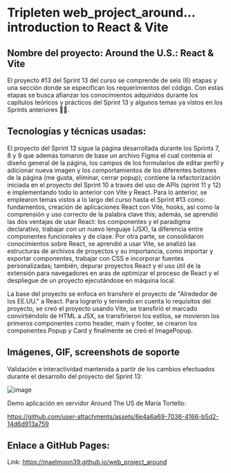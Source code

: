# Tripleten web_project_around... introduction to React & Vite

## Nombre del proyecto: Around the U.S.: React & Vite

El proyecto #13 del Sprint 13 del curso se comprende de seis (6) etapas y una sección donde se especifican los requerimientos del código. Con estas etapas se busca afianzar los conocimientos adquiridos durante los capítulos teóricos y prácticos del Sprint 13 y algunos temas ya vistos en los Sprints anteriores 👩‍💻.

## Tecnologías y técnicas usadas:

El proyecto del Sprint 13 sigue la página desarrollada durante los Sprints 7, 8 y 9 que además tomaron de base un archivo Figma el cual contenía el diseño general de la página, los campos de los formularios de editar perfil y adicionar nueva imagen y los comportamientos de los diferentes botones de la página (me gusta, eliminar, cerrar popup); contiene la refactorización iniciada en el proyecto del Sprint 10 a través del uso de APIs (sprint 11 y 12) e implementando todo lo anterior con Vite y React. Para lo anterior, se emplearon temas vistos a lo largo del curso hasta el Sprint #13 como: fundamentos, creación de aplicaciones React con Vite, hooks, así como la comprensión y uso correcto de la palabra clave this; además, se aprendió las dos ventajas de usar React: los componentes y el paradigma declarativo, trabajar con un nuevo lenguaje (JSX), la diferencia entre componentes funcionales y de clase. Por otra parte, se consolidaron conocimientos sobre React, se aprendió a usar Vite, se analizó las estructuras de archivos de proyectos y su importancia, como importar y exportar componentes, trabajar con CSS e incorporar fuentes personalizadas; también, depurar proyectos React y el uso útil de la extensión para navegadores en aras de optimizar el proceso de React y el despliegue de un proyecto ejecutándose en máquina local.

La base del proyecto se enfoca en transferir el proyecto de "Alrededor de los EE.UU." a React. Para lograrlo y teniendo en cuenta lo requisitos del proyecto, se creó el proyecto usando Vite, se transfirió el marcado convirtiéndolo de HTML a JSX, se transfirieron los estilos, se movieron los primeros componentes como header, main y footer, se crearon los componentes Popup y Card y finalmente se creó el ImagePopup.


## Imágenes, GIF, screenshots de soporte

Validación e interactividad mantenida a partir de los cambios efectuados durante el desarrollo del proyecto del Sprint 13:

![image](https://github.com/user-attachments/assets/0e764253-c29a-4add-bccf-100eb441d005)


Demo aplicación en servidor Around The US de María Tortello:

https://github.com/user-attachments/assets/6e4a6a69-7036-4166-b5d2-14d6d913a759

## Enlace a GitHub Pages:

Link: https://maelmoon39.github.io/web_project_around


